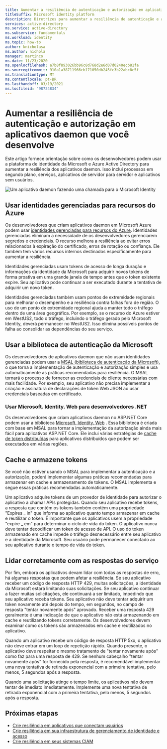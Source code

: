 ```yaml
---
title: Aumentar a resiliência de autenticação e autorização em aplicativos daemon que você desenvolve
titleSuffix: Microsoft identity platform
description: Diretrizes para aumentar a resiliência de autenticação e autorização no aplicativo daemon usando a plataforma de identidade da Microsoft
services: active-directory
ms.service: active-directory
ms.subservice: fundamentals
ms.workload: identity
ms.topic: how-to
author: knicholasa
ms.author: nichola
manager: martinco
ms.date: 11/23/2020
ms.openlocfilehash: a7b8f893026bb96c8d768d2e6d07d0240ecb81fa
ms.sourcegitcommit: 910a1a38711966cb171050db245fc3b22abc8c5f
ms.translationtype: MT
ms.contentlocale: pt-BR
ms.lasthandoff: 03/19/2021
ms.locfileid: "98724834"
---
```

# <a name="increase-the-resilience-of-authentication-and-authorization-in-daemon-applications-you-develop"></a>Aumentar a resiliência de autenticação e autorização em aplicativos daemon que você desenvolve

Este artigo fornece orientação sobre como os desenvolvedores podem usar a plataforma de identidade da Microsoft e Azure Active Directory para aumentar a resiliência dos aplicativos daemon. Isso inclui processos em segundo plano, serviços, aplicativos de servidor para servidor e aplicativos sem usuários.

![Um aplicativo daemon fazendo uma chamada para o Microsoft Identity](media/resilience-daemon-app/calling-microsoft-identity.png)

## <a name="use-managed-identities-for-azure-resources"></a>Usar identidades gerenciadas para recursos do Azure

Os desenvolvedores que criam aplicativos daemon em Microsoft Azure podem usar [identidades gerenciadas para recursos do Azure](../managed-identities-azure-resources/overview.md). Identidades gerenciadas eliminam a necessidade de os desenvolvedores gerenciarem segredos e credenciais. O recurso melhora a resiliência ao evitar erros relacionados à expiração do certificado, erros de rotação ou confiança. Ele também tem vários recursos internos destinados especificamente para aumentar a resiliência.

Identidades gerenciadas usam tokens de acesso de longa duração e informações da identidade da Microsoft para adquirir novos tokens de forma proativa em uma grande janela de tempo antes que o token existente expire. Seu aplicativo pode continuar a ser executado durante a tentativa de adquirir um novo token.

Identidades gerenciadas também usam pontos de extremidade regionais para melhorar o desempenho e a resiliência contra falhas fora de região. O uso de um ponto de extremidade regional ajuda a manter todo o tráfego dentro de uma área geográfica. Por exemplo, se o recurso do Azure estiver em WestUS2, todo o tráfego, incluindo o tráfego gerado pelo Microsoft Identity, deverá permanecer no WestUS2. Isso elimina possíveis pontos de falha ao consolidar as dependências do seu serviço.

## <a name="use-the-microsoft-authentication-library"></a>Usar a biblioteca de autenticação da Microsoft

Os desenvolvedores de aplicativos daemon que não usam identidades gerenciadas podem usar a [MSAL (biblioteca de autenticação da Microsoft)](../develop/msal-overview.md), o que torna a implementação de autenticação e autorização simples e usa automaticamente as práticas recomendadas para resiliência. O MSAL tornará o processo de fornecer as credenciais de cliente necessárias com mais facilidade. Por exemplo, seu aplicativo não precisa implementar a criação e assinatura de declarações de token Web JSON ao usar credenciais baseadas em certificado.

### <a name="use-microsoftidentityweb-for-net-developers"></a>Usar Microsoft. Identity. Web para desenvolvedores .NET

Os desenvolvedores que criam aplicativos daemon no ASP.NET Core podem usar a biblioteca [Microsoft. Identity. Web](../develop/microsoft-identity-web.md) . Essa biblioteca é criada com base em MSAL para tornar a implementação da autorização ainda mais fácil para aplicativos ASP.NET Core. Ele inclui várias estratégias de [cache de token distribuídas](https://github.com/AzureAD/microsoft-identity-web/wiki/token-cache-serialization#distributed-token-cache) para aplicativos distribuídos que podem ser executados em várias regiões.

## <a name="cache-and-store-tokens"></a>Cache e armazene tokens

Se você não estiver usando o MSAL para implementar a autenticação e a autorização, poderá implementar algumas práticas recomendadas para armazenar em cache e armazenamento de tokens. O MSAL implementa e segue essas práticas recomendadas automaticamente.

Um aplicativo adquire tokens de um provedor de identidade para autorizar o aplicativo a chamar APIs protegidas. Quando seu aplicativo recebe tokens, a resposta que contém os tokens também contém uma propriedade "Expires \_ in" que informa ao aplicativo quanto tempo armazenar em cache e reutilizar o token. É importante que os aplicativos usem a propriedade "expire \_ em" para determinar o ciclo de vida do token. O aplicativo nunca deve tentar decodificar um token de acesso de API. O uso do token armazenado em cache impede o tráfego desnecessário entre seu aplicativo e a identidade da Microsoft. Seu usuário pode permanecer conectado ao seu aplicativo durante o tempo de vida do token.

## <a name="properly-handle-service-responses"></a>Lidar corretamente com as respostas do serviço

Por fim, embora os aplicativos devam lidar com todas as respostas de erro, há algumas respostas que podem afetar a resiliência. Se seu aplicativo receber um código de resposta HTTP 429, muitas solicitações, a identidade da Microsoft estará limitando suas solicitações. Se seu aplicativo continuar a fazer muitas solicitações, ele continuará a ser limitado, impedindo que seu aplicativo receba tokens. Seu aplicativo não deve tentar adquirir um token novamente até depois do tempo, em segundos, no campo de resposta "tentar novamente após" aprovado. Receber uma resposta 429 geralmente é uma indicação de que o aplicativo não está armazenando em cache e reutilizando tokens corretamente. Os desenvolvedores devem examinar como os tokens são armazenados em cache e reutilizados no aplicativo.

Quando um aplicativo recebe um código de resposta HTTP 5xx, o aplicativo não deve entrar em um loop de repetição rápido. Quando presente, o aplicativo deve respeitar o mesmo tratamento de "tentar novamente após" como faz para uma resposta de 429. Se nenhum cabeçalho "tentar novamente após" for fornecido pela resposta, é recomendável implementar uma nova tentativa de retirada exponencial com a primeira tentativa, pelo menos, 5 segundos após a resposta.

Quando uma solicitação atinge o tempo limite, os aplicativos não devem tentar de imediato imediatamente. Implemente uma nova tentativa de retirada exponencial com a primeira tentativa, pelo menos, 5 segundos após a resposta.

## <a name="next-steps"></a>Próximas etapas

- [Crie resiliência em aplicativos que conectam usuários](resilience-client-app.md)
- [Crie resiliência em sua infraestrutura de gerenciamento de identidade e acesso](resilience-in-infrastructure.md)
- [Crie resiliência em seus sistemas CIAM](resilience-b2c.md)